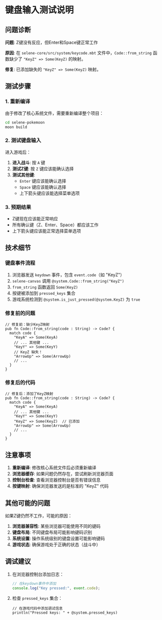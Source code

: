 # 键盘输入测试说明

## 问题诊断

**问题**: Z键没有反应，但Enter和Space键正常工作

**原因**: 在 `selene-core/src/system/keycode.mbt` 文件中，`Code::from_string` 函数缺少了 `"KeyZ" => Some(KeyZ)` 的映射。

**修复**: 已添加缺失的 `"KeyZ" => Some(KeyZ)` 映射。

## 测试步骤

### 1. 重新编译
由于修改了核心系统文件，需要重新编译整个项目：

```bash
cd selene-pokemoon
moon build
```

### 2. 测试键盘输入
进入游戏后：

1. **进入战斗**: 按 `A` 键
2. **测试Z键**: 按 `Z` 键应该能确认选择
3. **测试其他键**: 
   - `Enter` 键应该能确认选择
   - `Space` 键应该能确认选择
   - 上下箭头键应该能选择菜单选项

### 3. 预期结果
- Z键现在应该能正常响应
- 所有确认键（Z、Enter、Space）都应该工作
- 上下箭头键应该能正常选择菜单选项

## 技术细节

### 键盘事件流程
1. 浏览器发送 `keydown` 事件，包含 `event.code`（如 "KeyZ"）
2. `selene-canvas` 调用 `@system.Code::from_string("KeyZ")`
3. `from_string` 函数返回 `Some(KeyZ)`
4. 按键被添加到 `pressed_keys` 集合
5. 游戏系统检测到 `@system.is_just_pressed(@system.KeyZ)` 为 `true`

### 修复前的问题
```moonbit
// 修复前：缺少KeyZ映射
pub fn Code::from_string(code : String) -> Code? {
  match code {
    "KeyA" => Some(KeyA)
    // ... 其他键 ...
    "KeyY" => Some(KeyY)
    // KeyZ 缺失！
    "ArrowUp" => Some(ArrowUp)
    // ...
  }
}
```

### 修复后的代码
```moonbit
// 修复后：添加了KeyZ映射
pub fn Code::from_string(code : String) -> Code? {
  match code {
    "KeyA" => Some(KeyA)
    // ... 其他键 ...
    "KeyY" => Some(KeyY)
    "KeyZ" => Some(KeyZ)  // 已添加
    "ArrowUp" => Some(ArrowUp)
    // ...
  }
}
```

## 注意事项

1. **重新编译**: 修改核心系统文件后必须重新编译
2. **浏览器缓存**: 如果问题仍然存在，尝试刷新浏览器页面
3. **控制台检查**: 查看浏览器控制台是否有错误信息
4. **按键映射**: 确保浏览器发送的是标准的 "KeyZ" 代码

## 其他可能的问题

如果Z键仍然不工作，可能的原因：

1. **浏览器兼容性**: 某些浏览器可能使用不同的键码
2. **键盘布局**: 不同键盘布局可能影响键码识别
3. **系统设置**: 操作系统级别的键盘设置可能影响键码
4. **游戏状态**: 确保游戏处于正确的状态（战斗中）

## 调试建议

1. 在浏览器控制台添加日志：
   ```javascript
   // 在keydown事件中添加
   console.log("Key pressed:", event.code);
   ```

2. 检查 `pressed_keys` 集合：
   ```moonbit
   // 在游戏代码中添加调试信息
   println("Pressed keys: " + @system.pressed_keys)
   ``` 